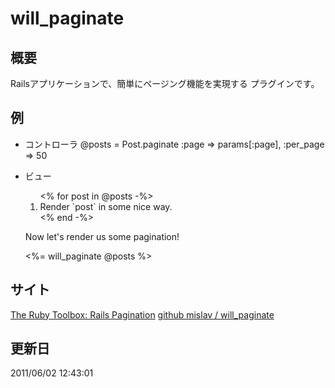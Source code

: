 will_paginate
======

概要
------
Railsアプリケーションで、簡単にページング機能を実現する
プラグインです。


例
-----
* コントローラ
    @posts = Post.paginate :page => params[:page], :per_page => 50
    

* ビュー
    <ol>
      <% for post in @posts -%>
        <li>Render `post` in some nice way.</li>
      <% end -%>
    </ol>

    <p>Now let's render us some pagination!</p>
    <%= will_paginate @posts %>


サイト
-----
[The Ruby Toolbox: Rails Pagination](http://www.ruby-toolbox.com/categories/rails_pagination.html#mislav_will_paginate)
[github mislav / will_paginate](https://github.com/mislav/will_paginate)



更新日
-----
2011/06/02 12:43:01
